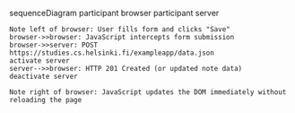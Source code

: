 sequenceDiagram
    participant browser
    participant server

    Note left of browser: User fills form and clicks "Save"
    browser->>browser: JavaScript intercepts form submission
    browser->>server: POST https://studies.cs.helsinki.fi/exampleapp/data.json 
    activate server
    server-->>browser: HTTP 201 Created (or updated note data)
    deactivate server

    Note right of browser: JavaScript updates the DOM immediately without reloading the page